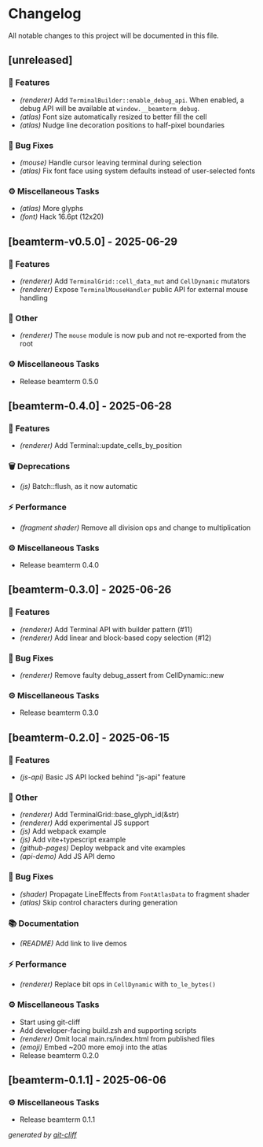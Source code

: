 # Changelog

All notable changes to this project will be documented in this file.

## [unreleased]

### 🚀 Features

- *(renderer)* Add `TerminalBuilder::enable_debug_api`. When enabled, a debug API will be available at `window.__beamterm_debug`.
- *(atlas)* Font size automatically resized to better fill the cell
- *(atlas)* Nudge line decoration positions to half-pixel boundaries

### 🐛 Bug Fixes

- *(mouse)* Handle cursor leaving terminal during selection
- *(atlas)* Fix font face using system defaults instead of user-selected fonts

### ⚙️ Miscellaneous Tasks

- *(atlas)* More glyphs
- *(font)* Hack 16.6pt (12x20)

## [beamterm-v0.5.0] - 2025-06-29

### 🚀 Features

- *(renderer)* Add `TerminalGrid::cell_data_mut` and `CellDynamic` mutators
- *(renderer)* Expose `TerminalMouseHandler` public API for external mouse handling

### 💼 Other

- *(renderer)* The `mouse` module is now pub and not re-exported from the root

### ⚙️ Miscellaneous Tasks

- Release beamterm 0.5.0

## [beamterm-0.4.0] - 2025-06-28

### 🚀 Features

- *(renderer)* Add Terminal::update_cells_by_position

### 🗑️ Deprecations

- *(js)* Batch::flush, as it now automatic

### ⚡ Performance

- *(fragment shader)* Remove all division ops and change to multiplication

### ⚙️ Miscellaneous Tasks

- Release beamterm 0.4.0

## [beamterm-0.3.0] - 2025-06-26

### 🚀 Features

- *(renderer)* Add Terminal API with builder pattern (#11)
- *(renderer)* Add linear and block-based copy selection (#12)

### 🐛 Bug Fixes

- *(renderer)* Remove faulty debug_assert from CellDynamic::new

### ⚙️ Miscellaneous Tasks

- Release beamterm 0.3.0

## [beamterm-0.2.0] - 2025-06-15

### 🚀 Features

- *(js-api)* Basic JS API locked behind "js-api" feature

### 💼 Other

- *(renderer)* Add TerminalGrid::base_glyph_id(&str)
- *(renderer)* Add experimental JS support
- *(js)* Add webpack example
- *(js)* Add vite+typescript example
- *(github-pages)* Deploy webpack and vite examples
- *(api-demo)* Add JS API demo

### 🐛 Bug Fixes

- *(shader)* Propagate LineEffects from `FontAtlasData` to fragment shader
- *(atlas)* Skip control characters during generation

### 📚 Documentation

- *(README)* Add link to live demos

### ⚡ Performance

- *(renderer)* Replace bit ops in `CellDynamic` with `to_le_bytes()`

### ⚙️ Miscellaneous Tasks

- Start using git-cliff
- Add developer-facing build.zsh and supporting scripts
- *(renderer)* Omit local main.rs/index.html from published files
- *(emoji)* Embed ~200 more emoji into the atlas
- Release beamterm 0.2.0

## [beamterm-0.1.1] - 2025-06-06

### ⚙️ Miscellaneous Tasks

- Release beamterm 0.1.1


*generated by [git-cliff](https://git-cliff.org/docs/)*
